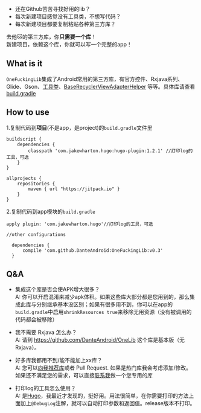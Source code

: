 - 还在Github苦苦寻找好用的lib？
- 每次新建项目感觉没有工具类，不想写代码？
- 每次新建项目都要复制粘贴各种第三方库？

去他🐱的第三方库，你**只需要一个库**！<br>
新建项目，依赖这个库，你就可以写一个完整的app！

## What is it
`OneFuckingLib`集成了Android常用的第三方库，有官方控件、Rxjava系列、Glide、Gson、[工具类](https://github.com/Blankj/AndroidUtilCode)、[BaseRecyclerViewAdapterHelper](https://github.com/CymChad/BaseRecyclerViewAdapterHelper) 等等。具体库请查看 [build.gradle](https://github.com/DanteAndroid/OneFuckingLib/blob/master/onelib/build.gradle#L36)

## How to use

1.复制代码到**项目**(不是app，是project)的`build.gradle`文件里

```
buildscript {
    dependencies {
        classpath 'com.jakewharton.hugo:hugo-plugin:1.2.1' //打印log的工具，可选
    }
}

allprojects {
    repositories {
        maven { url "https://jitpack.io" }
    }
}
```

2.复制代码到app模块的`build.gradle`

```
apply plugin: 'com.jakewharton.hugo'//打印log的工具，可选

//other configurations

  dependencies {
      compile 'com.github.DanteAndroid:OneFuckingLib:v0.3'
  }
```

## Q&A
- 集成这个库是否会使APK增大很多？<br>
A: 你可以开启混淆来减少apk体积。如果这些库大部分都是您用到的，那么集成此库与分别继承基本没区别；如果有很多用不到，你可以在app的`build.gradle`中启用`shrinkResources true`来移除无用资源（没有被调用的代码都会被移除）

- 我不需要 Rxjava 怎么办？<br>
A: 请到 https://github.com/DanteAndroid/OneLib 这个库是基本版（无Rxjava）。

- 好多库我都用不到/能不能加上xx库？<br>
A: 您可以[向我推荐库](github.com/DanteAndroid/OneFuckingLib/issues/new)或者 Pull Request. 如果是热门库我会考虑添加/修改。如果还不满足您的需求，可以直接[联系我](mailto:502273376@qq.com)做一个您专用的库

- 打印log的工具怎么使用？<br>
A: 是[Hugo](https://github.com/JakeWharton/hugo)，我最近才发现的，挺好用。用法很简单，在你需要打印的方法上面加上`@DebugLog`注解，就可以自动打印参数和返回值。release版本不打印。
